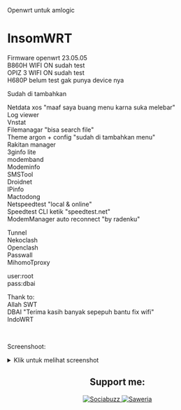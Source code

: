 Openwrt untuk amlogic
<h1>InsomWRT</h1>
<p>Firmware openwrt 23.05.05<br>
B860H WIFI ON sudah test<br>
OPIZ 3 WIFI ON sudah test<br>
H680P belum test gak punya device nya</p>

<p>Sudah di tambahkan</p>

<p>Netdata xos "maaf saya buang menu karna suka melebar"<br>
Log viewer<br>
Vnstat<br>
Filemanagar "bisa search file"<br>
Theme argon + config "sudah di tambahkan menu"<br>
Rakitan manager<br>
3ginfo lite<br>
modemband<br>
Modeminfo<br>
SMSTool<br>
Droidnet<br>
IPinfo<br>
Mactodong<br>
Netspeedtest "local & online"<br>
Speedtest CLI ketik "speedtest.net"<br>
ModemManager auto reconnect "by radenku"</p>

<p>Tunnel<br>
Nekoclash<br>
Openclash<br>
Passwall<br>
MihomoTproxy</p>

<p>user:root<br>
pass:dbai</p>

<p>Thank to:<br>
Allah SWT<br>
DBAI "Terima kasih banyak sepepuh bantu fix wifi"<br>
IndoWRT</p>
<br>

Screenshoot:
<details>
<summary>Klik untuk melihat screenshot</summary>

![screenshot 1](img/Snag_b3a08e.png)
![screenshot 2](img/Snag_b3a0ec.png)
![screenshot 3](img/Snag_b3a15a.png)
![screenshot 4](img/Snag_b3a254.png)
![screenshot 5](img/Snag_b3a2f0.png)
![screenshot 6](img/Snag_b3a36d.png)
![screenshot 7](img/Snag_b3a409.png)

</details>

<h2 align="center">Support me:</h2>
<p align="center">
  <a href="https://sociabuzz.com/bobbyunknown/tribe">
    <img src="https://img.shields.io/badge/Sociabuzz-1DA1F2?style=for-the-badge&logo=sociabuzz&logoColor=white" alt="Sociabuzz">
  </a>
  <a href="https://saweria.co/widgets/qr?streamKey=48ea6792454c7732924b663381c69521">
    <img src="https://img.shields.io/badge/Saweria-FFA500?style=for-the-badge&logo=saweria&logoColor=white" alt="Saweria">
  </a>
</p>